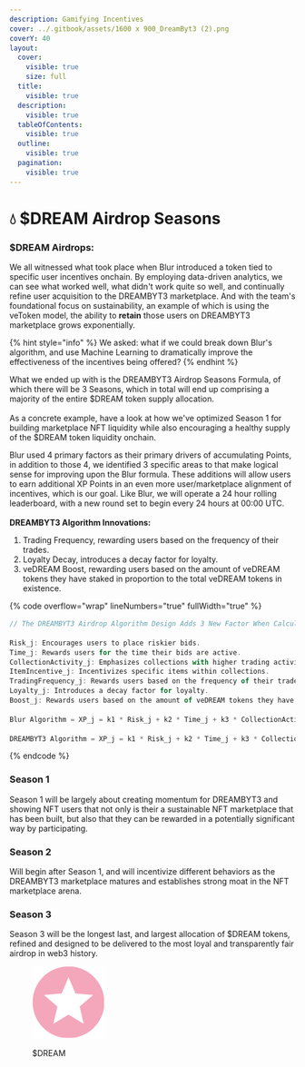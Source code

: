 ```yaml
---
description: Gamifying Incentives
cover: ../.gitbook/assets/1600 x 900_DreamByt3 (2).png
coverY: 40
layout:
  cover:
    visible: true
    size: full
  title:
    visible: true
  description:
    visible: true
  tableOfContents:
    visible: true
  outline:
    visible: true
  pagination:
    visible: true
---
```


# 💧 $DREAM Airdrop Seasons

### $DREAM Airdrops:

We all witnessed what took place when Blur introduced a token tied to specific user incentives onchain. By employing data-driven analytics, we can see what worked well, what didn't work quite so well, and continually refine user acquisition to the DREAMBYT3 marketplace. And with the team's foundational focus on sustainability, an example of which is using the veToken model, the ability to **retain** those users on DREAMBYT3 marketplace grows exponentially.

{% hint style="info" %}
We asked: what if we could break down Blur's algorithm, and use Machine Learning to dramatically improve the effectiveness of the incentives being offered?&#x20;
{% endhint %}

What we ended up with is the DREAMBYT3 Airdrop Seasons Formula, of which there will be 3 Seasons, which in total will end up comprising a majority of the entire $DREAM token supply allocation.\
\
As a concrete example, have a look at how we've optimized Season 1 for building marketplace NFT liquidity while also encouraging a healthy supply of the $DREAM token liquidity onchain.

Blur used 4 primary factors as their primary drivers of accumulating Points, in addition to those 4, we identified 3 specific areas to that make logical sense for improving upon the Blur formula. These additions will allow users to earn additional XP Points in an even more user/marketplace alignment of incentives, which is our goal. Like Blur, we will operate a 24 hour rolling leaderboard, with a new round set to begin every 24 hours at 00:00 UTC.\
\
**DREAMBYT3 Algorithm Innovations:**

1. Trading Frequency, rewarding users based on the frequency of their trades.
2. Loyalty Decay, introduces a decay factor for loyalty.
3. veDREAM Boost, rewarding users based on the amount of veDREAM tokens they have staked in proportion to the total veDREAM tokens in existence.



{% code overflow="wrap" lineNumbers="true" fullWidth="true" %}
```javascript
// The DREAMBYT3 Airdrop Algorithm Design Adds 3 New Factor When Calculating XP Points

Risk_j: Encourages users to place riskier bids.
Time_j: Rewards users for the time their bids are active.
CollectionActivity_j: Emphasizes collections with higher trading activity.
ItemIncentive_j: Incentivizes specific items within collections.
TradingFrequency_j: Rewards users based on the frequency of their trades.
Loyalty_j: Introduces a decay factor for loyalty.
Boost_j: Rewards users based on the amount of veDREAM tokens they have staked in proportion to the total veDREAM tokens in existence.

Blur Algorithm = XP_j = k1 * Risk_j + k2 * Time_j + k3 * CollectionActivity_j + k4 * ItemIncentive_j 

DREAMBYT3 Algorithm = XP_j = k1 * Risk_j + k2 * Time_j + k3 * CollectionActivity_j + k4 * ItemIncentive_j + k5 * TradingFrequency_j + k6 * Loyalty_j + k7 * Boost_j
```
{% endcode %}

### Season 1

Season 1 will be largely about creating momentum for DREAMBYT3 and showing NFT users that not only is their a sustainable NFT marketplace that has been built, but also that they can be rewarded in a potentially significant way by participating.&#x20;

### Season 2

Will begin after Season 1, and will incentivize different behaviors as the DREAMBYT3 marketplace matures and establishes strong moat in the NFT marketplace arena.&#x20;

### Season 3

Season 3 will be the longest last, and largest allocation of $DREAM tokens, refined and designed to be delivered to the most loyal and transparently fair airdrop in web3 history.

<figure><img src="../.gitbook/assets/DREAM_128.png" alt=""><figcaption><p>$DREAM</p></figcaption></figure>
